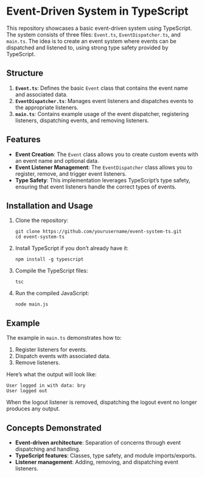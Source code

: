 
# Event-Driven System in TypeScript

This repository showcases a basic event-driven system using TypeScript. The system consists of three files: `Event.ts`, `EventDispatcher.ts`, and `main.ts`. The idea is to create an event system where events can be dispatched and listened to, using strong type safety provided by TypeScript.

## Structure

1. **`Event.ts`**: Defines the basic `Event` class that contains the event name and associated data.
2. **`EventDispatcher.ts`**: Manages event listeners and dispatches events to the appropriate listeners.
3. **`main.ts`**: Contains example usage of the event dispatcher, registering listeners, dispatching events, and removing listeners.

## Features

- **Event Creation**: The `Event` class allows you to create custom events with an event name and optional data.
- **Event Listener Management**: The `EventDispatcher` class allows you to register, remove, and trigger event listeners.
- **Type Safety**: This implementation leverages TypeScript’s type safety, ensuring that event listeners handle the correct types of events.

## Installation and Usage

1. Clone the repository:

   ```
   git clone https://github.com/yourusername/event-system-ts.git
   cd event-system-ts
   ```

2. Install TypeScript if you don’t already have it:

   ```
   npm install -g typescript
   ```

3. Compile the TypeScript files:

   ```
   tsc
   ```

4. Run the compiled JavaScript:

   ```
   node main.js
   ```

## Example

The example in `main.ts` demonstrates how to:

1. Register listeners for events.
2. Dispatch events with associated data.
3. Remove listeners.

Here’s what the output will look like:

```
User logged in with data: bry
User logged out
```

When the logout listener is removed, dispatching the logout event no longer produces any output.

## Concepts Demonstrated

- **Event-driven architecture**: Separation of concerns through event dispatching and handling.
- **TypeScript features**: Classes, type safety, and module imports/exports.
- **Listener management**: Adding, removing, and dispatching event listeners.
